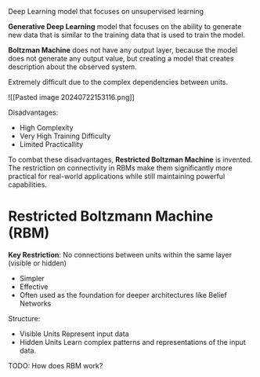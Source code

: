 Deep Learning model that focuses on unsupervised learning

**Generative Deep Learning** model that focuses on the ability to generate new data that is similar to the training data that is used to train the model.

**Boltzman Machine** does not have any output layer, because the model does not generate any output value, but creating a model that creates description about the observed system.

Extremely difficult due to the complex dependencies between units.

![[Pasted image 20240722153116.png]]

Disadvantages:
- High Complexity
- Very High Training Difficulty
- Limited Practicallity

To combat these disadvantages, **Restricted Boltzman Machine** is invented. The restriction on connectivity in RBMs make them significantly more practical for real-world applications while still maintaining powerful capabilities.

# Restricted Boltzmann Machine (RBM)

**Key Restriction**: No connections between units within the same layer (visible or hidden)
- Simpler
- Effective
- Often used as the foundation for deeper architectures like Belief Networks

Structure: 
- Visible Units
  Represent input data
- Hidden Units
  Learn complex patterns and representations of the input data.

TODO: How does RBM work?

